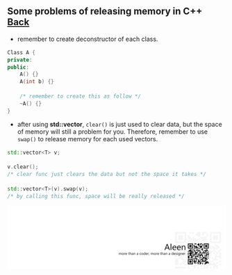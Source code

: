 ## Some problems of releasing memory in C++ [Back](./qa.md)

- remember to create deconstructor of each class.

```cpp
Class A {
private:
public:
    A() {}
    A(int b) {}
    
    /* remember to create this as follow */
    ~A() {}
}
```

- after using **std::vector**, `clear()` is just used to clear data, but the space of memory will still a problem for you. Therefore, remember to use `swap()` to release memory for each used vectors.

```cpp
std::vector<T> v;

v.clear();
/* clear func just clears the data but not the space it takes */

std::vector<T>(v).swap(v);
/* by calling this func, space will be really released */
```


<a href="http://aleen42.github.io/" target="_blank" ><img src="./../pic/tail.gif"></a>
